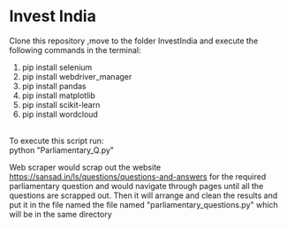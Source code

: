 # Invest India
Clone this repository ,move to the folder InvestIndia and execute the following commands in the terminal:
1. pip install selenium
2. pip install webdriver_manager
3. pip install pandas
4. pip install matplotlib
5. pip install scikit-learn
6. pip install wordcloud
<br/>
To execute this script run:<br/>
python "Parliamentary_Q.py"<br/>

Web scraper would scrap out the website https://sansad.in/ls/questions/questions-and-answers for the required parliamentary question and would navigate through pages until all the questions are scrapped out. Then it will arrange and clean the results and put it in the file named the file named "parliamentary_questions.py" which will be in the same directory
 
